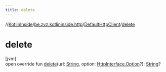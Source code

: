 ```yaml
---
title: delete
---
```

//[KotlinInside](../../../index.html)/[be.zvz.kotlininside.http](../index.html)/[DefaultHttpClient](index.html)/[delete](delete.html)



# delete



[jvm]\
open override fun [delete](delete.html)(url: [String](https://kotlinlang.org/api/latest/jvm/stdlib/kotlin/-string/index.html), option: [HttpInterface.Option](../-http-interface/-option/index.html)?): [String](https://kotlinlang.org/api/latest/jvm/stdlib/kotlin/-string/index.html)?





